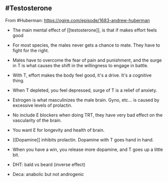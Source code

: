 ## #Testosterone
From #Huberman: https://ogjre.com/episode/1683-andrew-huberman

- The main mental effect of [[testosterone]], is that if makes effort feels good
- For most species, the males never gets a chance to mate. They have to fight for the right.
- Males have to overcome the fear of pain and punishment, and the surge in T is what causes the shift in the willingness to engage in battle.
- With T, effort makes the body feel good, it's a drive. It's a cognitive thing.
- When T depleted, you feel depressed, surge of T is a relief of anxiety.

- Estrogen is what masculinizes the male brain. Gyno, etc... is caused by excessive levels of prolactin.
- No include E blockers when doing TRT, they have very bad effect on the vascularity of the brain.
- You want E for longevity and health of brain.
- [[Dopamine]] inhibits prolactin. Dopamine with T goes hand in hand.
- When you have a win, you release more dopamine, and T goes up a little bit.

- DHT: bald vs beard (inverse effect)
- Deca: anabolic but not androgenic
